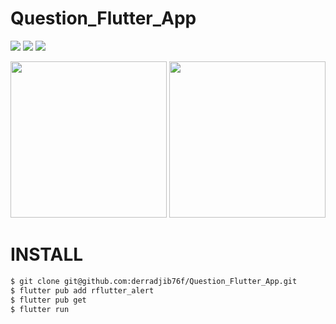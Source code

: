 # Question_Flutter_App
![](https://img.shields.io/badge/APP-%20-red)
![](https://img.shields.io/badge/APP-Flutter%20%2B1-brightgreen)
![](https://img.shields.io/badge/Questions-APP%20-blue)

<img width=250 src="https://i.ibb.co/VSVgWJs/Screenshot-02.png">
<img width=250 src="https://i.ibb.co/MP4b4Ph/Screenshot-03.png">

# INSTALL
```bash
$ git clone git@github.com:derradjib76f/Question_Flutter_App.git
$ flutter pub add rflutter_alert
$ flutter pub get
$ flutter run
```
